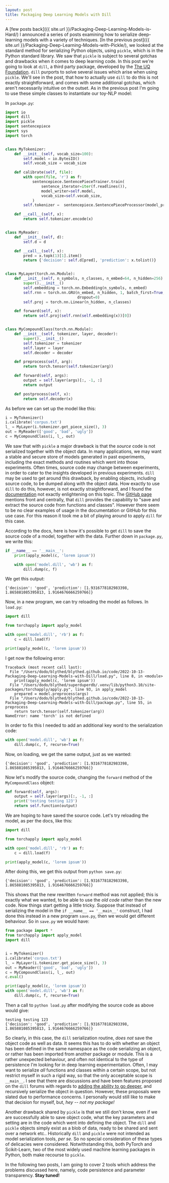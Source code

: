```yaml
---
layout: post
title: Packaging Deep Learning Models with Dill
---
```


A  [few posts back]({{ site.url }}/Packaging-Deep-Learning-Models-is-Hard/) I announced a series of posts examining how to serialize deep-learning models with a variety of techniques. [In the previous post]({{ site.url }}/Packaging-Deep-Learning-Models-with-Pickle/), we looked at the standard method for serializing Python objects, using `pickle`, which is in the Python standard library. We saw that `pickle` is subject to several gotchas and drawbacks when it comes to deep learning code. In this post we're going to look at `dill`, a third party package, developed by the [The UQ Foundation](https://github.com/uqfoundation). `dill` purports to solve several issues which arise when using `pickle`. We'll see in the post, that how to actually use `dill` to do this is not exactly straightforward, and comes with some additional gotchas, which aren't necessarily intuitive on the outset. As in the previous post I'm going to use these simple classes to instantiate our toy-NLP model:

In `package.py`:

```python
import io
import dill
import pickle
import sentencepiece
import sys
import torch


class MyTokenizer:
    def __init__(self, vocab_size=100):
        self.model = io.BytesIO()
        self.vocab_size = vocab_size

    def calibrate(self, file):
        with open(file, 'r') as f:
            sentencepiece.SentencePieceTrainer.train(
                sentence_iterator=iter(f.readlines()),
                model_writer=self.model,
                vocab_size=self.vocab_size,
            )
        self.tokenizer =  sentencepiece.SentencePieceProcessor(model_proto=self.model.getvalue())

    def __call__(self, x):
        return self.tokenizer.encode(x)


class MyReader:
    def __init__(self, d):
        self.d = d

    def __call__(self, x):
        pred = x.topk(1)[1].item()
        return {'decision': self.d[pred], 'prediction': x.tolist()}


class MyLayer(torch.nn.Module):
    def __init__(self, n_symbols, n_classes, n_embed=64, n_hidden=256):
        super().__init__()
        self.embedding = torch.nn.Embedding(n_symbols, n_embed)
        self.rnn = torch.nn.GRU(n_embed, n_hidden, 1, batch_first=True,
                                dropout=0)
        self.proj = torch.nn.Linear(n_hidden, n_classes)

    def forward(self, x):
        return self.proj(self.rnn(self.embedding(x))[0])


class MyCompoundClass(torch.nn.Module):
    def __init__(self, tokenizer, layer, decoder):
        super().__init__()
        self.tokenizer = tokenizer
        self.layer = layer
        self.decoder = decoder

    def preprocess(self, arg):
        return torch.tensor(self.tokenizer(arg))

    def forward(self, args):
        output = self.layer(args)[:, -1, :]
        return output

    def postprocess(self, x):
        return self.decoder(x)
```

As before we can set up the model like this:

```python
i = MyTokenizer()
i.calibrate('corpus.txt')
l_ = MyLayer(i.tokenizer.get_piece_size(), 3)
out = MyReader(['good', 'bad', 'ugly'])
c = MyCompoundClass(i, l_, out)
```

We saw that with `pickle` a major drawback is that the *source* code is not serialized together with the object data. In many applications, we may want a stable and secure store of models generated in past experiments, including the exact methods and routines which went into those experiments. Often times, source code may change between experiments, in order to cater to the insights developed in previous experiments. `dill` may be used to get around this drawback, by enabling objects, including source code, to be dumped along with the object data. How exactly to use `dill` to do this, however, is not exactly straightforward, and I found the [documentation]() not exactly enlightening on this topic. The [GitHub page](https://github.com/uqfoundation/dill) mentions front and centrally, that `dill` provides the capability to "save and extract the source code from functions and classes". However there seem to be no clear examples of usage in the documentation or GitHub for this use case. For this reason it took me a bit of playing around to apply `dill` for this case.

According to the docs, here is how it's possible to get `dill` to save the source code of a model, together with the data. Further down in `package.py`, we write this:

```python
if __name__ == '__main__':
    print(apply_model(c, 'lorem ipsum'))

    with open('model.dill', 'wb') as f:
        dill.dump(c, f)
```

We get this output:

```
{'decision': 'good', 'prediction': [1.9316778182983398, 1.865881085395813, 1.9164676666259766]}
```

Now, in a new program, we can try reloading the model as follows. In `load.py`:

```python
import dill

from torchapply import apply_model

with open('model.dill', 'rb') as f:
    c = dill.load(f)

print(apply_model(c, 'lorem ipsum'))
```

I get now the following error:

```
Traceback (most recent call last):
  File "/Users/dodo/blythed/blythed.github.io/code/2022-10-13-Packaging-Deep-Learning-Models-with-Dill/load.py", line 8, in <module>
    print(apply_model(c, 'lorem ipsum'))
  File "/Users/dodo/blythed/superduperdb/.venv/lib/python3.10/site-packages/torchapply/apply.py", line 93, in apply_model
    prepared = model.preprocess(args)
  File "/Users/dodo/blythed/blythed.github.io/code/2022-10-13-Packaging-Deep-Learning-Models-with-Dill/package.py", line 55, in preprocess
    return torch.tensor(self.tokenizer(arg))
NameError: name 'torch' is not defined
```

In order to fix this I needed to add an additional key word to the serialization code:

```python
with open('model.dill', 'wb') as f:
    dill.dump(c, f, recurse=True)
```

Now, on loading, we get the same output, just as we wanted:

```
{'decision': 'good', 'prediction': [1.9316778182983398, 1.865881085395813, 1.9164676666259766]}
```

Now let's modify the source code, changing the `forward` method of the `MyCompoundClass` object:

```python
def forward(self, args):
    output = self.layer(args)[:, -1, :]
    print('testing testing 123')
    return self.function(output)
```

We are hoping to have saved the source code. Let's try reloading the model, as per the docs, like this:

```python
import dill

from torchapply import apply_model

with open('model.dill', 'rb') as f:
    c = dill.load(f)

print(apply_model(c, 'lorem ipsum'))
```

After doing this, we get this output from `python save.py`:

```
{'decision': 'good', 'prediction': [1.9316778182983398, 1.865881085395813, 1.9164676666259766]}
```

This shows that the new rewritten `forward` method was not applied; this is exactly what we wanted, to be able to use the *old code* rather than the new code.
Now things start getting a little tricky. Suppose that instead of serializing the model in the `if __name__ == '__main__'` construct, I had done this instead in a new program `save.py`, then we would get different behaviour. So in `save.py` we would have:

```python
from package import *
from torchapply import apply_model
import dill


i = MyTokenizer()
i.calibrate('corpus.txt')
l_ = MyLayer(i.tokenizer.get_piece_size(), 3)
out = MyReader(['good', 'bad', 'ugly'])
c = MyCompoundClass(i, l_, out)
c.eval()

print(apply_model(c, 'lorem ipsum'))
with open('model.dill', 'wb') as f:
    dill.dump(c, f, recurse=True)

```

Then a call to `python load.py` after modifying the source code as above would give:

```
testing testing 123
{'decision': 'good', 'prediction': [1.9316778182983398, 1.865881085395813, 1.9164676666259766]}
```

So clearly, in this case, the `dill` serialization routine, *does not* save the object code as well as data. It seems this has to do with whether an object has been defined in the same namespace as the code serializing an object, or rather has been imported from another package or module. This is a rather unexpected behaviour, and often not identical to the type of persistence I'm looking for in deep learning experimentation. Often, I may want to serialize *all* functions and classes within a certain scope, but not restrict myself in such a rigid way, so that the only acceptable scope is `__main__`. I see that there are discussions and have been features proposed on the `dill` forums with regards to [adding the ability to go deeper](https://github.com/uqfoundation/dill/pull/47), and recursively serialize the object in question. However, these proposals were slated due to performance concerns. I personally would still like to make that decision for myself, but, *hey -- not my package!*

Another drawback shared by `pickle` is that we still don't know, even if we are successfully able to save object code, what the key parameters and setting are in the code which went into defining the object. The `dill` and `pickle` objects simply exist as a blob of data, ready to be shared and sent over a network etc.. Historically `dill` and `pickle` were not intended as model serialization tools, *per se*. So no special consideration of these types of delicacies were considered. Notwithstanding this, both PyTorch and Scikit-Learn, two of the most widely used machine learning packages in Python, both make recourse to `pickle`.

In the following two posts, I am going to cover 2 tools which address the problems discussed here, namely, code persistence and parameter transparency. **Stay tuned!**

